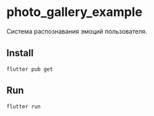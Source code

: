 # photo_gallery_example
Система распознавания эмоций пользователя.

## Install
```shell script
flutter pub get
```
## Run
```shell script
flutter run
```
